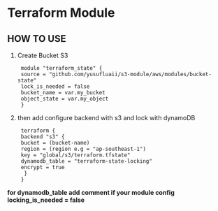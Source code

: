 # Terraform Module


## HOW TO USE




1.  Create Bucket S3
    > <p>
         module "terraform_state" {
         source = "github.com/yusufluaii/s3-module/aws/modules/bucket-state"
         lock_is_needed = false
         bucket_name = var.my_bucket
         object_state = var.my_object  
         } 
      
     
    

2. then add configure backend with s3 and lock with dynamoDB
   > <p> 
        terraform {
        backend "s3" {
        bucket = (bucket-name)
        region = (region e.g = "ap-southeast-1")
        key = "global/s3/terraform.tfstate"
        dynamodb_table = "terraform-state-locking"
        encrypt = true
         }
        }
   

 **for dynamodb_table add comment if your module config locking_is_needed = false**

